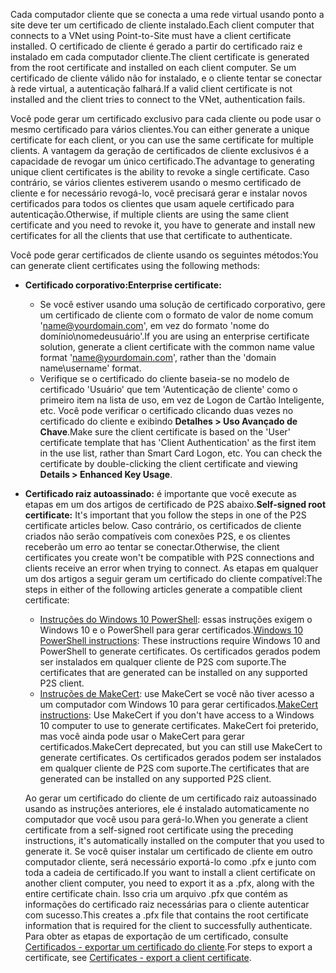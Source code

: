 <span data-ttu-id="23b6c-101">Cada computador cliente que se conecta a uma rede virtual usando ponto a site deve ter um certificado de cliente instalado.</span><span class="sxs-lookup"><span data-stu-id="23b6c-101">Each client computer that connects to a VNet using Point-to-Site must have a client certificate installed.</span></span> <span data-ttu-id="23b6c-102">O certificado de cliente é gerado a partir do certificado raiz e instalado em cada computador cliente.</span><span class="sxs-lookup"><span data-stu-id="23b6c-102">The client certificate is generated from the root certificate and installed on each client computer.</span></span> <span data-ttu-id="23b6c-103">Se um certificado de cliente válido não for instalado, e o cliente tentar se conectar à rede virtual, a autenticação falhará.</span><span class="sxs-lookup"><span data-stu-id="23b6c-103">If a valid client certificate is not installed and the client tries to connect to the VNet, authentication fails.</span></span>

<span data-ttu-id="23b6c-104">Você pode gerar um certificado exclusivo para cada cliente ou pode usar o mesmo certificado para vários clientes.</span><span class="sxs-lookup"><span data-stu-id="23b6c-104">You can either generate a unique certificate for each client, or you can use the same certificate for multiple clients.</span></span> <span data-ttu-id="23b6c-105">A vantagem da geração de certificados de cliente exclusivos é a capacidade de revogar um único certificado.</span><span class="sxs-lookup"><span data-stu-id="23b6c-105">The advantage to generating unique client certificates is the ability to revoke a single certificate.</span></span> <span data-ttu-id="23b6c-106">Caso contrário, se vários clientes estiverem usando o mesmo certificado de cliente e for necessário revogá-lo, você precisará gerar e instalar novos certificados para todos os clientes que usam aquele certificado para autenticação.</span><span class="sxs-lookup"><span data-stu-id="23b6c-106">Otherwise, if multiple clients are using the same client certificate and you need to revoke it, you have to generate and install new certificates for all the clients that use that certificate to authenticate.</span></span>

<span data-ttu-id="23b6c-107">Você pode gerar certificados de cliente usando os seguintes métodos:</span><span class="sxs-lookup"><span data-stu-id="23b6c-107">You can generate client certificates using the following methods:</span></span>

- <span data-ttu-id="23b6c-108">**Certificado corporativo:**</span><span class="sxs-lookup"><span data-stu-id="23b6c-108">**Enterprise certificate:**</span></span>

  - <span data-ttu-id="23b6c-109">Se você estiver usando uma solução de certificado corporativo, gere um certificado de cliente com o formato de valor de nome comum 'name@yourdomain.com', em vez do formato 'nome do domínio\nomedeusuário'.</span><span class="sxs-lookup"><span data-stu-id="23b6c-109">If you are using an enterprise certificate solution, generate a client certificate with the common name value format 'name@yourdomain.com', rather than the 'domain name\username' format.</span></span>
  - <span data-ttu-id="23b6c-110">Verifique se o certificado do cliente baseia-se no modelo de certificado 'Usuário' que tem 'Autenticação de cliente' como o primeiro item na lista de uso, em vez de Logon de Cartão Inteligente, etc. Você pode verificar o certificado clicando duas vezes no certificado do cliente e exibindo **Detalhes > Uso Avançado de Chave**.</span><span class="sxs-lookup"><span data-stu-id="23b6c-110">Make sure the client certificate is based on the 'User' certificate template that has 'Client Authentication' as the first item in the use list, rather than Smart Card Logon, etc. You can check the certificate by double-clicking the client certificate and viewing **Details > Enhanced Key Usage**.</span></span>

- <span data-ttu-id="23b6c-111">**Certificado raiz autoassinado:** é importante que você execute as etapas em um dos artigos de certificado de P2S abaixo.</span><span class="sxs-lookup"><span data-stu-id="23b6c-111">**Self-signed root certificate:** It's important that you follow the steps in one of the P2S certificate articles below.</span></span> <span data-ttu-id="23b6c-112">Caso contrário, os certificados de cliente criados não serão compatíveis com conexões P2S, e os clientes receberão um erro ao tentar se conectar.</span><span class="sxs-lookup"><span data-stu-id="23b6c-112">Otherwise, the client certificates you create won't be compatible with P2S connections and clients receive an error when trying to connect.</span></span> <span data-ttu-id="23b6c-113">As etapas em qualquer um dos artigos a seguir geram um certificado do cliente compatível:</span><span class="sxs-lookup"><span data-stu-id="23b6c-113">The steps in either of the following articles generate a compatible client certificate:</span></span> 

  * <span data-ttu-id="23b6c-114">[Instruções do Windows 10 PowerShell](../articles/vpn-gateway/vpn-gateway-certificates-point-to-site.md#clientcert): essas instruções exigem o Windows 10 e o PowerShell para gerar certificados.</span><span class="sxs-lookup"><span data-stu-id="23b6c-114">[Windows 10 PowerShell instructions](../articles/vpn-gateway/vpn-gateway-certificates-point-to-site.md#clientcert): These instructions require Windows 10 and PowerShell to generate certificates.</span></span> <span data-ttu-id="23b6c-115">Os certificados gerados podem ser instalados em qualquer cliente de P2S com suporte.</span><span class="sxs-lookup"><span data-stu-id="23b6c-115">The certificates that are generated can be installed on any supported P2S client.</span></span>
  * <span data-ttu-id="23b6c-116">[Instruções de MakeCert](../articles/vpn-gateway/vpn-gateway-certificates-point-to-site-makecert.md): use MakeCert se você não tiver acesso a um computador com Windows 10 para gerar certificados.</span><span class="sxs-lookup"><span data-stu-id="23b6c-116">[MakeCert instructions](../articles/vpn-gateway/vpn-gateway-certificates-point-to-site-makecert.md): Use MakeCert if you don't have access to a Windows 10 computer to use to generate certificates.</span></span> <span data-ttu-id="23b6c-117">MakeCert foi preterido, mas você ainda pode usar o MakeCert para gerar certificados.</span><span class="sxs-lookup"><span data-stu-id="23b6c-117">MakeCert deprecated, but you can still use MakeCert to generate certificates.</span></span> <span data-ttu-id="23b6c-118">Os certificados gerados podem ser instalados em qualquer cliente de P2S com suporte.</span><span class="sxs-lookup"><span data-stu-id="23b6c-118">The certificates that are generated can be installed on any supported P2S client.</span></span>

  <span data-ttu-id="23b6c-119">Ao gerar um certificado do cliente de um certificado raiz autoassinado usando as instruções anteriores, ele é instalado automaticamente no computador que você usou para gerá-lo.</span><span class="sxs-lookup"><span data-stu-id="23b6c-119">When you generate a client certificate from a self-signed root certificate using the preceding instructions, it's automatically installed on the computer that you used to generate it.</span></span> <span data-ttu-id="23b6c-120">Se você quiser instalar um certificado de cliente em outro computador cliente, será necessário exportá-lo como .pfx e junto com toda a cadeia de certificado.</span><span class="sxs-lookup"><span data-stu-id="23b6c-120">If you want to install a client certificate on another client computer, you need to export it as a .pfx, along with the entire certificate chain.</span></span> <span data-ttu-id="23b6c-121">Isso cria um arquivo .pfx que contém as informações do certificado raiz necessárias para o cliente autenticar com sucesso.</span><span class="sxs-lookup"><span data-stu-id="23b6c-121">This creates a .pfx file that contains the root certificate information that is required for the client to successfully authenticate.</span></span> <span data-ttu-id="23b6c-122">Para obter as etapas de exportação de um certificado, consulte [Certificados - exportar um certificado do cliente](../articles/vpn-gateway/vpn-gateway-certificates-point-to-site.md#clientexport).</span><span class="sxs-lookup"><span data-stu-id="23b6c-122">For steps to export a certificate, see [Certificates - export a client certificate](../articles/vpn-gateway/vpn-gateway-certificates-point-to-site.md#clientexport).</span></span>